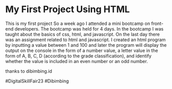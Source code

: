 # My First Project Using HTML
This is my first project
So a week ago I attended a mini bootcamp on front-end developers.
The bootcamp was held for 4 days.
In the bootcamp I was taught about the basics of css, html, and javascript.
On the last day there was an assignment related to html and javascript.
I created an html program by inputting a value between 1 and 100 and later the program will display the output on the console in the form of a number value, a letter value in the form of A, B, C, D (according to the grade classification), and identify whether the value is included in an even number or an odd number.

thanks to dibimbing.id

#DigitalSkillFair23 #Dibimbing
